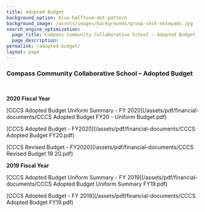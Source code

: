 ```yaml
---
title: Adopted Budget
background_option: blue-halftone-dot-pattern
background_image: /assets/images/backgrounds/group-shot-notepads.jpg
search_engine_optimization:
  page_title: Compass Community Collaborative School – Adopted Budget
  page_description:
permalink: /adopted-budget/
layout: page
---
```


### Compass Community Collaborative School – Adopted Budget

&nbsp;

**2020 Fiscal Year**

[CCCS Adopted Budget Uniform Summary - FY 2020](/assets/pdf/financial-documents/CCCS Adopted Budget FY20 - Uniform Budget.pdf)

[CCCS Adopted Budget - FY2020](/assets/pdf/financial-documents/CCCS Adopted Budget FY20.pdf)

[CCCS Revised Budget - FY2020](/assets/pdf/financial-documents/CCCS Revised Budget 19 20.pdf)

**2019 Fiscal Year**

[CCCS Adopted Budget Uniform Summary - FY 2019](/assets/pdf/financial-documents/CCCS Adopted Budget Uniform Summary FY19.pdf)

[CCCS Adopted Budget - FY 2019](/assets/pdf/financial-documents/CCCS Adopted Budget FY19.pdf)

#### &nbsp;